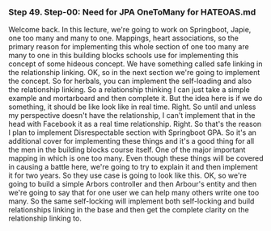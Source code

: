 ### Step 49. Step-00: Need for JPA OneToMany for HATEOAS.md
Welcome back. In this lecture, we're going to work on Springboot, Japie, one too many and many to one. Mappings, heart associations, so the primary reason for implementing this whole section of one too many are many to one in this building blocks schools use for implementing this concept of some hideous concept. We have something called safe linking in the relationship linking. OK, so in the next section we're going to implement the concept. So for herbals, you can implement the self-loading and also the relationship linking. So a relationship thinking I can just take a simple example and mortarboard and then complete it. But the idea here is if we do something, it should be like look like in real time. Right. So until and unless my perspective doesn't have the relationship, I can't implement that in the head with Facebook it as a real time relationship. Right. So that's the reason I plan to implement Disrespectable section with Springboot GPA. So it's an additional cover for implementing these things and it's a good thing for all the men in the building blocks course itself. One of the major important mapping in which is one too many. Even though these things will be covered in causing a battle here, we're going to try to explain it and then implement it for two years. So they use case is going to look like this. OK, so we're going to build a simple Arbors controller and then Arbour's entity and then we're going to say that for one user we can help many others write one too many. So the same self-locking will implement both self-locking and build relationships linking in the base and then get the complete clarity on the relationship linking to. 